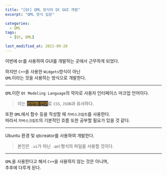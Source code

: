 ```yaml
---
title: "[Qt] QML 방식의 Qt GUI 개발"
excerpt: "QML 방식 입문"

categories:
  - QML
tags:
  - [Qt, QML]

last_modified_at: 2021-09-20
---
```



이번에 `Qt`를 사용하여 GUI를 개발하는 곳에서 근무하게 되었다.

하지만 `C++`을 사용한 `Widgets`방식이 아닌   
`QML`이라는 것을 사용하는 방식으로 개발한다.

___

`QML`이란 `Qt Modeling Language`의 약자로 사용자 인터페이스 마크업 언어이다.

> 이는 <mark style="background-color: #3e3e3e; color: orange;">선언형 언어</mark>로 `CSS`, `JSON`과 유사하다.

또한 `QML`에서 함수 등을 작성할 때 `자바스크립트`를 사용한다.   
따라서 `자바스크립트`의 기본적인 흐름 또한 공부할 필요가 있을 것 같다.

___


Ubuntu 환경 및 qtcreator를 사용하여 개발한다.

> 본인은 `.ui`가 아닌 `.qml`형식의 파일을 사용할 것이다.

___


`QML`을 사용한다고 해서 `C++`을 사용하지 않는 것은 아니며,   
추후에 다루게 된다.